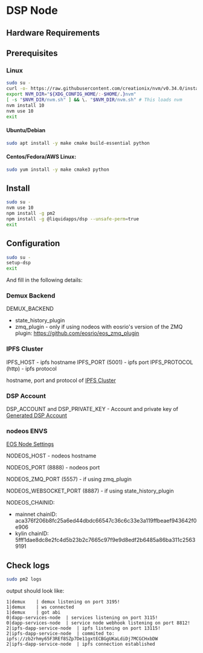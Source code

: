 DSP Node
========
## Hardware Requirements

## Prerequisites
### Linux
```bash
sudo su -
curl -o- https://raw.githubusercontent.com/creationix/nvm/v0.34.0/install.sh | bash
export NVM_DIR="${XDG_CONFIG_HOME/:-$HOME/.}nvm"
[ -s "$NVM_DIR/nvm.sh" ] && \. "$NVM_DIR/nvm.sh" # This loads nvm
nvm install 10
nvm use 10
exit
```

#### Ubuntu/Debian
```bash
sudo apt install -y make cmake build-essential python
```

#### Centos/Fedora/AWS Linux:
```bash
sudo yum install -y make cmake3 python
```

## Install
```bash
sudo su -
nvm use 10
npm install -g pm2
npm install -g @liquidapps/dsp --unsafe-perm=true
exit
```
## Configuration
```bash
sudo su -
setup-dsp
exit
```

And fill in the following details:
### Demux Backend
DEMUX_BACKEND 

- state_history_plugin 
- zmq_plugin - only if using nodeos with eosrio's version of the ZMQ plugin: https://github.com/eosrio/eos_zmq_plugin

### IPFS Cluster
IPFS_HOST - ipfs hostname
IPFS_PORT (5001) - ipfs port
IPFS_PROTOCOL (http) - ipfs protocol

hostname, port and protocol of [IPFS Cluster](ipfs-cluster)


### DSP Account
DSP_ACCOUNT and DSP_PRIVATE_KEY - Account and private key of [Generated DSP Account](dsp-account)

### nodeos ENVS
[EOS Node Settings](eosio-node)

NODEOS_HOST - nodeos hostname

NODEOS_PORT (8888) - nodeos port 

NODEOS_ZMQ_PORT (5557) - if using zmq_plugin

NODEOS_WEBSOCKET_PORT (8887) - if using state_history_plugin

NODEOS_CHAINID:

 - mainnet chainID: aca376f206b8fc25a6ed44dbdc66547c36c6c33e3a119ffbeaef943642f0e906
 - kylin chainID: 5fff1dae8dc8e2fc4d5b23b2c7665c97f9e9d8edf2b6485a86ba311c25639191


## Check logs
```bash
sudo pm2 logs
```

output should look like:
```
1|demux    | demux listening on port 3195!
1|demux    | ws connected
1|demux    | got abi
0|dapp-services-node  | services listening on port 3115!
0|dapp-services-node  | service node webhook listening on port 8812!
2|ipfs-dapp-service-node  | ipfs listening on port 13115!
2|ipfs-dapp-service-node  | commited to: ipfs://zb2rhmy65F3REf8SZp7De11gxtECBGgUKaLdiDj7MCGCHxbDW
2|ipfs-dapp-service-node  | ipfs connection established
```
